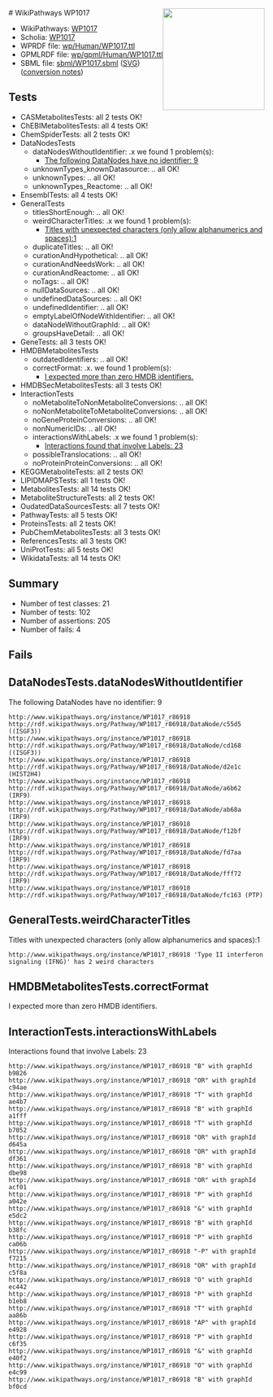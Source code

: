<img style="float: right; width: 200px" src="../logo.png" />
# WikiPathways WP1017

* WikiPathways: [WP1017](https://identifiers.org/wikipathways:WP1017)
* Scholia: [WP1017](https://scholia.toolforge.org/wikipathways/WP1017)
* WPRDF file: [wp/Human/WP1017.ttl](../wp/Human/WP1017.ttl)
* GPMLRDF file: [wp/gpml/Human/WP1017.ttl](../wp/gpml/Human/WP1017.ttl)
* SBML file: [sbml/WP1017.sbml](../sbml/WP1017.sbml) ([SVG](../sbml/WP1017.svg)) ([conversion notes](../sbml/WP1017.txt))

## Tests
* CASMetabolitesTests: all 2 tests OK!
* ChEBIMetabolitesTests: all 4 tests OK!
* ChemSpiderTests: all 2 tests OK!
* DataNodesTests
    * dataNodesWithoutIdentifier: .x we found 1 problem(s):
        * [The following DataNodes have no identifier: 9](#d2d32fa8)
    * unknownTypes_knownDatasource: .. all OK!
    * unknownTypes: .. all OK!
    * unknownTypes_Reactome: .. all OK!
* EnsemblTests: all 4 tests OK!
* GeneralTests
    * titlesShortEnough: .. all OK!
    * weirdCharacterTitles: .x we found 1 problem(s):
        * [Titles with unexpected characters (only allow alphanumerics and spaces):1](#fda87b3f)
    * duplicateTitles: .. all OK!
    * curationAndHypothetical: .. all OK!
    * curationAndNeedsWork: .. all OK!
    * curationAndReactome: .. all OK!
    * noTags: .. all OK!
    * nullDataSources: .. all OK!
    * undefinedDataSources: .. all OK!
    * undefinedIdentifier: .. all OK!
    * emptyLabelOfNodeWithIdentifier: .. all OK!
    * dataNodeWithoutGraphId: .. all OK!
    * groupsHaveDetail: .. all OK!
* GeneTests: all 3 tests OK!
* HMDBMetabolitesTests
    * outdatedIdentifiers: .. all OK!
    * correctFormat: .x. we found 1 problem(s):
        * [I expected more than zero HMDB identifiers.](#ad154c1e)
* HMDBSecMetabolitesTests: all 3 tests OK!
* InteractionTests
    * noMetaboliteToNonMetaboliteConversions: .. all OK!
    * noNonMetaboliteToMetaboliteConversions: .. all OK!
    * noGeneProteinConversions: .. all OK!
    * nonNumericIDs: .. all OK!
    * interactionsWithLabels: .x we found 1 problem(s):
        * [Interactions found that involve Labels: 23](#fe97a8da)
    * possibleTranslocations: .. all OK!
    * noProteinProteinConversions: .. all OK!
* KEGGMetaboliteTests: all 2 tests OK!
* LIPIDMAPSTests: all 1 tests OK!
* MetabolitesTests: all 14 tests OK!
* MetaboliteStructureTests: all 2 tests OK!
* OudatedDataSourcesTests: all 7 tests OK!
* PathwayTests: all 5 tests OK!
* ProteinsTests: all 2 tests OK!
* PubChemMetabolitesTests: all 3 tests OK!
* ReferencesTests: all 3 tests OK!
* UniProtTests: all 5 tests OK!
* WikidataTests: all 14 tests OK!


## Summary

* Number of test classes: 21
* Number of tests: 102
* Number of assertions: 205
* Number of fails: 4

## Fails

<a name="d2d32fa8" />

## DataNodesTests.dataNodesWithoutIdentifier

The following DataNodes have no identifier: 9
```
http://www.wikipathways.org/instance/WP1017_r86918 http://rdf.wikipathways.org/Pathway/WP1017_r86918/DataNode/c55d5 ((ISGF3))
http://www.wikipathways.org/instance/WP1017_r86918 http://rdf.wikipathways.org/Pathway/WP1017_r86918/DataNode/cd168 ((ISGF3))
http://www.wikipathways.org/instance/WP1017_r86918 http://rdf.wikipathways.org/Pathway/WP1017_r86918/DataNode/d2e1c (HIST2H4)
http://www.wikipathways.org/instance/WP1017_r86918 http://rdf.wikipathways.org/Pathway/WP1017_r86918/DataNode/a6b62 (IRF9)
http://www.wikipathways.org/instance/WP1017_r86918 http://rdf.wikipathways.org/Pathway/WP1017_r86918/DataNode/ab68a (IRF9)
http://www.wikipathways.org/instance/WP1017_r86918 http://rdf.wikipathways.org/Pathway/WP1017_r86918/DataNode/f12bf (IRF9)
http://www.wikipathways.org/instance/WP1017_r86918 http://rdf.wikipathways.org/Pathway/WP1017_r86918/DataNode/fd7aa (IRF9)
http://www.wikipathways.org/instance/WP1017_r86918 http://rdf.wikipathways.org/Pathway/WP1017_r86918/DataNode/fff72 (IRF9)
http://www.wikipathways.org/instance/WP1017_r86918 http://rdf.wikipathways.org/Pathway/WP1017_r86918/DataNode/fc163 (PTP)
```

<a name="fda87b3f" />

## GeneralTests.weirdCharacterTitles

Titles with unexpected characters (only allow alphanumerics and spaces):1
```
http://www.wikipathways.org/instance/WP1017_r86918 'Type II interferon signaling (IFNG)' has 2 weird characters
```

<a name="ad154c1e" />

## HMDBMetabolitesTests.correctFormat

I expected more than zero HMDB identifiers.
<a name="fe97a8da" />

## InteractionTests.interactionsWithLabels

Interactions found that involve Labels: 23
```
http://www.wikipathways.org/instance/WP1017_r86918 "B" with graphId b9826
http://www.wikipathways.org/instance/WP1017_r86918 "OR" with graphId c94ae
http://www.wikipathways.org/instance/WP1017_r86918 "T" with graphId ae4b7
http://www.wikipathways.org/instance/WP1017_r86918 "B" with graphId a1fff
http://www.wikipathways.org/instance/WP1017_r86918 "T" with graphId b7052
http://www.wikipathways.org/instance/WP1017_r86918 "OR" with graphId d645a
http://www.wikipathways.org/instance/WP1017_r86918 "OR" with graphId df361
http://www.wikipathways.org/instance/WP1017_r86918 "B" with graphId dbe98
http://www.wikipathways.org/instance/WP1017_r86918 "OR" with graphId acf01
http://www.wikipathways.org/instance/WP1017_r86918 "P" with graphId a042e
http://www.wikipathways.org/instance/WP1017_r86918 "&" with graphId e5dc2
http://www.wikipathways.org/instance/WP1017_r86918 "B" with graphId b38fc
http://www.wikipathways.org/instance/WP1017_r86918 "P" with graphId ca06b
http://www.wikipathways.org/instance/WP1017_r86918 "-P" with graphId f7215
http://www.wikipathways.org/instance/WP1017_r86918 "OR" with graphId c5f8a
http://www.wikipathways.org/instance/WP1017_r86918 "O" with graphId ec442
http://www.wikipathways.org/instance/WP1017_r86918 "P" with graphId b1eb8
http://www.wikipathways.org/instance/WP1017_r86918 "T" with graphId aa86b
http://www.wikipathways.org/instance/WP1017_r86918 "AP" with graphId e4928
http://www.wikipathways.org/instance/WP1017_r86918 "P" with graphId c6f35
http://www.wikipathways.org/instance/WP1017_r86918 "&" with graphId e40f2
http://www.wikipathways.org/instance/WP1017_r86918 "O" with graphId e4c99
http://www.wikipathways.org/instance/WP1017_r86918 "B" with graphId bf0cd
```


